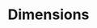 ---
bigquery: https://console.cloud.google.com/bigquery?p=covid-19-dimensions-ai&page=table&d=data&t=publications
contributors: Digital Science, https://www.digital-science.com/
cost: Free for personal, non-commercial use.
description: Dimensions contains more than 100 million publications, ranging from
  articles published in scholarly journals, books and book chapters, to preprints
  and conference proceedings. All publications are contextualized with linked data
  sets, funding, publications, patents, clinical trials, and policy documents. You
  can also view associated categories, funders, institutions, and researcher profiles.
documentation: https://docs.dimensions.ai/bigquery/index.html
last_edit: 04/12/2022, 09:00:51
location: https://www.dimensions.ai/products/free/
maintained_by: Digital Science, https://www.digital-science.com/
schema_fields:
- granted_date
- source_id
- categories
- associated_publication_id
- doi
- category_rcdc
- registry
- volume
- authors
- category_uoa
- acronyms
- description
- citation_string
- brief_title
- kind
- current_assignee_orgs
- grant_number
- funding_nzd
- cited_by_ids
- date_imported_gbq
- clinical_trial_ids
- original_abstract
- category_hrcs_rac
- address
- researcher_ids
- citations
- date_print
- altmetrics
- publisher
- funder_org_cities
- category_hra
- date_inserted
- repository_id
- investigators
- publication_year
- open_access_categories_v2
- research_org_city_names
- date
- acknowledgements
- research_org_countries
- date_online
- start_date
- current_assignee
- parent_id
- funding_eur
- funder_countries
- interventions
- types
- filing_status
- ipcr
- inventor_names
- associated_publication_arxiv_id
- repository_name
- funding_usd
- supporting_grant_ids
- type
- pmid
- embargo_date
- funding_amount
- associated_publication_pmid
- active_years
- application_number
- id
- research_org_state_names
- category_icrp_cso
- created_date
- metrics
- proceedings_title
- funding_cad
- funder_org_state_codes
- editors
- funder_org
- funder_orgs
- patent_ids
- language
- filing_year
- category_sdg
- funding_currency
- arxiv_id
- publication_date
- year
- gender
- original_assignee_orgs
- original_assignee
- journal_lists
- wikipedia_url
- external_ids
- email_address
- research_org_cities
- reference_ids
- research_org_country_names
- conditions
- category_bra
- resulting_publication_doi
- phase
- end_year
- pages
- category_hrcs_hc
- relationships
- date_modified
- funding_details
- name
- funding_aud
- research_orgs
- original_title
- priority_year
- labels
- eisbn
- journal
- cpc
- granted_year
- associated_publication_doi
- original_assignee_countries
- legal_status
- funding_chf
- start_year
- filing_date
- abstract
- assignee_orgs
- family_count
- family_members_ids
- end_date
- funding_jpy
- license
- category_for
- associated_grant_ids
- links
- priority_date
- citations_count
- issue
- jurisdiction
- funder_org_acronyms
- concepts
- conference
- funding_cny
- mesh_terms
- subtitles
- mesh_headings
- acronym
- status
- repository_url
- pmcid
- isbn
- resulting_publication_ids
- aliases
- book_title
- research_org_state_codes
- open_access_categories
- established
- expiration_year
- date_normal
- title
- category_icrp_ct
- legal_events
- funder_org_countries
- assignee_countries
- organisation_details
- expiration_date
- linkout
- publication_ids
- family_id
- current_assignee_countries
- funding_gbp
- foa_number
- book_series_title
shortname: dimensions
tags:
- scholarly literature
- patents
- funding
- clinical trials
- academic profiles
terms_of_use: 'Use of both the Dimensions COVID-19 dataset and full Dimensions dataset
  are subject to the Dimensions Terms of use: https://www.dimensions.ai/policies-terms-legal '
title: Dimensions
uuid: dcff88bd-fe6b-4fdb-8159-809bf9d7bc1c
---